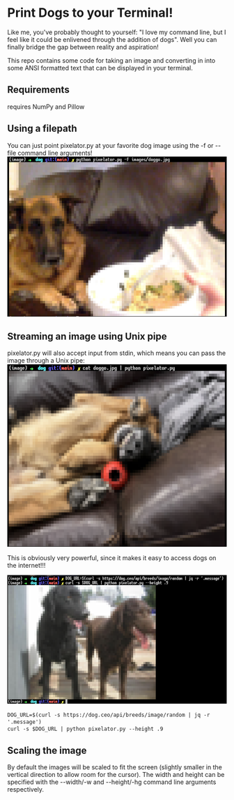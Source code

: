 # Print Dogs to your Terminal!
Like me, you've probably thought to yourself: "I love my command line, but I feel like it could be enlivened through the addition of dogs". Well you can finally bridge the gap between reality and aspiration! 

This repo contains some code for taking an image and converting in into some ANSI formatted text that can be displayed in your terminal. 

## Requirements
requires NumPy and Pillow

## Using a filepath
You can just point pixelator.py at your favorite dog image using the -f or --file command line arguments!
![using the filepath to specify an image](./images/filepath_usage.png)

## Streaming an image using Unix pipe
pixelator.py will also accept input from stdin, which means you can pass the image through a Unix pipe:
![using a Unis pipe to pass an image](./images/pipe_usage.png)

This is obviously very powerful, since it makes it easy to access dogs on the internet!!!

![using an API to access internet dogs](./images/pipe_usage2.png)
```
DOG_URL=$(curl -s https://dog.ceo/api/breeds/image/random | jq -r '.message')
curl -s $DOG_URL | python pixelator.py --height .9
```
## Scaling the image
By default the images will be scaled to fit the screen (slightly smaller in the vertical direction to allow room for the cursor). The width and height can be specified with the --width/-w and --height/-hg command line arguments respectively. 
